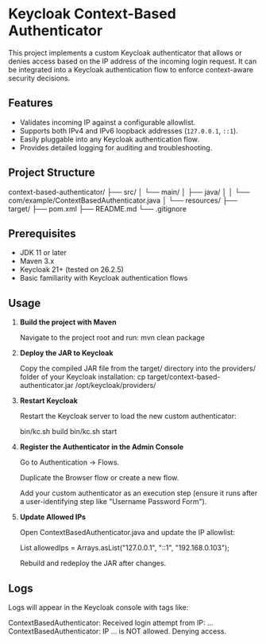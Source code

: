 # Keycloak Context-Based Authenticator

This project implements a custom Keycloak authenticator that allows or denies access based on the IP address of the incoming login request. It can be integrated into a Keycloak authentication flow to enforce context-aware security decisions.

## Features

- Validates incoming IP against a configurable allowlist.
- Supports both IPv4 and IPv6 loopback addresses (`127.0.0.1`, `::1`).
- Easily pluggable into any Keycloak authentication flow.
- Provides detailed logging for auditing and troubleshooting.

## Project Structure

context-based-authenticator/
├── src/
│ └── main/
│ ├── java/
│ │ └── com/example/ContextBasedAuthenticator.java
│ └── resources/
├── target/
├── pom.xml
├── README.md
└── .gitignore


## Prerequisites

- JDK 11 or later
- Maven 3.x
- Keycloak 21+ (tested on 26.2.5)
- Basic familiarity with Keycloak authentication flows


## Usage

1. **Build the project with Maven**

   Navigate to the project root and run:
   mvn clean package

2. **Deploy the JAR to Keycloak**

   Copy the compiled JAR file from the target/ directory into the providers/ folder of your Keycloak installation:
   cp target/context-based-authenticator.jar /opt/keycloak/providers/

3. **Restart Keycloak**

   Restart the Keycloak server to load the new custom authenticator:

   bin/kc.sh build
   bin/kc.sh start

4. **Register the Authenticator in the Admin Console**

   Go to Authentication → Flows.

   Duplicate the Browser flow or create a new flow.

   Add your custom authenticator as an execution step (ensure it runs after a user-identifying step like "Username Password Form").

5. **Update Allowed IPs**

   Open ContextBasedAuthenticator.java and update the IP allowlist:

   List<String> allowedIps = Arrays.asList("127.0.0.1", "::1", "192.168.0.103");

   Rebuild and redeploy the JAR after changes.


## Logs
   Logs will appear in the Keycloak console with tags like:

   ContextBasedAuthenticator: Received login attempt from IP: ...
   ContextBasedAuthenticator: IP ... is NOT allowed. Denying access.
